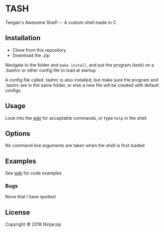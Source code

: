 # TASH

Teegan's Awesome Shell! -- A custom shell made in C
    
## Installation
    
- Clone from this repository
- Download the .zip

Navigate to the folder and `make install`, and put the program (tash) on a .bashrc or other config file to load at startup

A config file called .tashrc is also installed, but make sure the program and .tashrc are in the same folder, or else a new file will be created with default configs
    
## Usage
    
Look into the [wiki](https://github.com/Ninjacop/tash/wiki) for acceptable commands, or type `help` in the shell
    
    
## Options
    
No command line arguments are taken when the shell is first loaded
      
## Examples  
      
See [wiki](https://github.com/Ninjacop/tash/wiki) for code examples
      
### Bugs  
      
None that I have spotted  
      
      
## License  
      
Copyright © 2018 Ninjacop  
